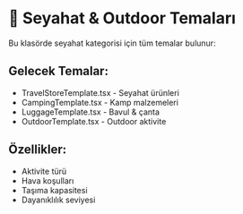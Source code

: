 # 🧳 Seyahat & Outdoor Temaları

Bu klasörde seyahat kategorisi için tüm temalar bulunur:

## Gelecek Temalar:
- TravelStoreTemplate.tsx - Seyahat ürünleri
- CampingTemplate.tsx - Kamp malzemeleri
- LuggageTemplate.tsx - Bavul & çanta
- OutdoorTemplate.tsx - Outdoor aktivite

## Özellikler:
- Aktivite türü
- Hava koşulları
- Taşıma kapasitesi
- Dayanıklılık seviyesi